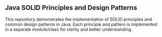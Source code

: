 ## Java SOLID Principles and Design Patterns


This repository demonstrates the implementation of SOLID principles and common design patterns in Java. Each principle and pattern is implemented in a separate module/class for clarity and better understanding.


